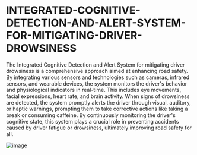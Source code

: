 # INTEGRATED-COGNITIVE-DETECTION-AND-ALERT-SYSTEM-FOR-MITIGATING-DRIVER-DROWSINESS


The Integrated Cognitive Detection and Alert System for mitigating driver drowsiness is a comprehensive approach aimed at enhancing road safety. By integrating various sensors and technologies such as cameras, infrared sensors, and wearable devices, the system monitors the driver's behavior and physiological indicators in real-time. This includes eye movements, facial expressions, heart rate, and brain activity. When signs of drowsiness are detected, the system promptly alerts the driver through visual, auditory, or haptic warnings, prompting them to take corrective actions like taking a break or consuming caffeine. By continuously monitoring the driver's cognitive state, this system plays a crucial role in preventing accidents caused by driver fatigue or drowsiness, ultimately improving road safety for all.



![image](https://github.com/yuvan304/INTEGRATED-COGNITIVE-DETECTION-AND-ALERT-SYSTEM-FOR-MITIGATING-DRIVER-DROWSINESS/assets/166113588/69908901-7386-47ef-9fb8-00c56b3ac8f0)

